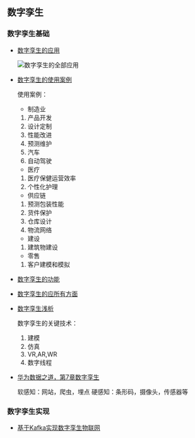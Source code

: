 ## 数字孪生


### 数字孪生基础

- [数字孪生的应用](https://www.jianshu.com/p/2bc88098a984)
  
  ![数字孪生的全部应用](https://upload-images.jianshu.io/upload_images/18924448-dfd79e87081fec2b.png?imageMogr2/auto-orient/strip|imageView2/2/w/978)

- [数字孪生的使用案例](https://baijiahao.baidu.com/s?id=1718840933971536035&wfr=spider&for=pc)

    使用案例：
    - 制造业
    1. 产品开发
    2. 设计定制
    3. 性能改进
    4. 预测维护
    5. 汽车
    6. 自动驾驶
    - 医疗
    1. 医疗保健运营效率
    2. 个性化护理
    - 供应链
    1. 预测包装性能
    2.  货件保护
    3.  仓库设计
    4.  物流网络
    - 建设
    1.  建筑物建设
    - 零售
    1.  客户建模和模拟
   

- [数字孪生的功能](https://www.jianshu.com/p/b58309849708)
- [数字孪生的应所有方面](https://blog.csdn.net/weixin_42278339/article/details/110206495)
- [数字孪生浅析](http://www.ijianmo.cn/news/index/detail/id/897.html)
  
  数字孪生的关键技术：
  1. 建模
  2. 仿真
  3. VR,AR,WR
  4. 数字线程
  
- [华为数据之道，第7章数字孪生](http://www.j9p.com/down/530199.html)
  
  软感知：网站，爬虫，埋点
  硬感知：条形码，摄像头，传感器等
   

### 数字孪生实现

- [基于Kafka实现数字孪生物联网](https://www.51cto.com/article/614862.html)